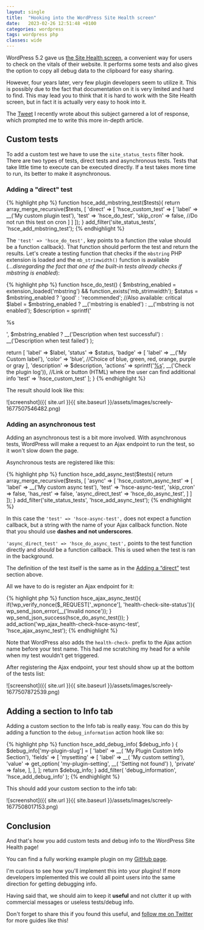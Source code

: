 ```yaml
---
layout: single
title:  "Hooking into the WordPress Site Health screen"
date:   2023-02-26 12:51:48 +0100
categories: wordpress
tags: wordpress php
classes: wide
---
```



WordPress 5.2 gave us [the Site Health screen](https://make.wordpress.org/core/2019/04/25/site-health-check-in-5-2/), a convenient way for users to check on the vitals of their website. 
It performs some tests and also gives the option to copy all debug data to the clipboard for easy sharing.

However, four years later, very few plugin developers seem to utilize it. This is possibly due to the fact that documentation on it is very
limited and hard to find. This may lead you to think that it is hard to work with the Site Health screen, but in fact it is actually very 
easy to hook into it.

The [Tweet](https://twitter.com/KoenReus/status/1629487507598442497) I recently wrote about this subject garnered a lot 
of response, which prompted me to write this more in-depth article.

## Custom tests

To add a custom test we have to use the `site_status_tests` filter hook. There are two types of tests, direct tests and
asynchronous tests. Tests that take little time to execute can be executed directly. If a test takes more time to run,
its better to make it asynchronous.

### Adding a "direct" test

{% highlight php %}
function hsce_add_mbstring_test($tests){
  return array_merge_recursive($tests, [
    'direct' => [
      'hsce_custom_test' => [
        'label' => __('My custom plugin test'),
        'test' => 'hsce_do_test',
        'skip_cron' => false, //Do not run this test on cron
      ]
    ]
  ]);
}
add_filter('site_status_tests', 'hsce_add_mbstring_test');
{% endhighlight %}

The `'test' => 'hsce_do_test',` key points to a function (the value should be a function callback). That function 
should perform the test and return the results. Let's create a testing function that checks if the `mbstring` PHP extension is
loaded and the `mb_strimwidth()` function is available (_...disregarding the fact that one of the built-in tests already
checks if mbstring is enabled_):

{% highlight php %}
function hsce_do_test() {
  $mbstring_enabled = extension_loaded('mbstring') && function_exists('mb_strimwidth');
  $status = $mbstring_enabled ? 'good' : 'recommended'; //Also available: critical
  $label = $mbstring_enabled ? __('mbstring is enabled') : __('mbstring is not enabled');
  $description = sprintf('<p>%s</p>', $mbstring_enabled ?
      __('Description when test successful') :
      __('Description when test failed')
  );
  
  return [
      'label' => $label,
      'status' => $status,
      'badge' => [
          'label' => __('My Custom label'),
          'color' => 'blue', //Choice of blue, green, red, orange, purple or gray
      ],
      'description' => $description,
      'actions' => sprintf('<a href="#">%s</a>', __('Check the plugin log')), //Link or button (HTML) where the user can find additional info
      'test' => 'hsce_custom_test'
  ];
}
{% endhighlight %}

The result should look like this:

![screenshot]({{ site.url }}{{ site.baseurl }}/assets/images/screely-1677507546482.png)

### Adding an asynchronous test

Adding an asynchronous test is a bit more involved. With asynchronous tests, WordPress will make a request to an Ajax 
endpoint to run the test, so it won't slow down the page.

Asynchronous tests are registered like this:

{% highlight php %}
function hsce_add_async_test($tests){
    return array_merge_recursive($tests, [
        'async' => [
            'hsce_custom_async_test' => [
                'label' => __('My custom async test'),
                'test' => 'hsce-async-test',
                'skip_cron' => false,
                'has_rest' => false,
                'async_direct_test' => 'hsce_do_async_test',
            ]
        ]
    ]);
}
add_filter('site_status_tests', 'hsce_add_async_test');
{% endhighlight %}

In this case the `'test' => 'hsce-async-test',` does not expect a function callback, but a string with the name of your
Ajax callback function. Note that you should use **dashes and not underscores**. 

`'async_direct_test' => 'hsce_do_async_test',` points to the test function directly and _should_ be a function callback. 
This is used when the test is ran in the background. 

The definition of the test itself is the same as in the [Adding a “direct”](#adding-a-direct-test) test section above.

All we have to do is register an Ajax endpoint for it:

{% highlight php %}
function hsce_ajax_async_test(){
    if(!wp_verify_nonce($_REQUEST['_wpnonce'], 'health-check-site-status')){
        wp_send_json_error(__('Invalid nonce'));
    }
    wp_send_json_success(hsce_do_async_test());
}
add_action('wp_ajax_health-check-hsce-async-test', 'hsce_ajax_async_test');
{% endhighlight %}

Note that WordPress also adds the `health-check-` prefix to the Ajax action name before your test name. This had me
scratching my head for a while when my test wouldn't get triggered.

After registering the Ajax endpoint, your test should show up at the bottom of the tests list:

![screenshot]({{ site.url }}{{ site.baseurl }}/assets/images/screely-1677507872539.png)

## Adding a section to Info tab

Adding a custom section to the Info tab is really easy. You can do this by adding a function to the `debug_information`
action hook like so:

{% highlight php %}
function hsce_add_debug_info( $debug_info ) {
    $debug_info['my-plugin-slug'] = [
        'label'    => __( 'My Plugin Custom Info Section'),
        'fields'   => [
            'mysetting' => [
                'label'    => __( 'My custom setting'),
                'value'   => get_option( 'my-plugin-setting', __( 'Setting not found') ),
                'private' => false,
            ],
        ],
    ];
	return $debug_info;
}
add_filter( 'debug_information', 'hsce_add_debug_info' );
{% endhighlight %}

This should add your custom section to the info tab:

![screenshot]({{ site.url }}{{ site.baseurl }}/assets/images/screely-1677508017153.png)

## Conclusion
And that's how you add custom tests and debug info to the WordPress Site Health page!

You can find a fully working example plugin on my [GitHub page](https://github.com/koen12344/health-screen-customization-example). 

I'm curious to see how you'll implement this into your plugins! If more developers implemented this we could all point 
users into the same direction for getting debugging info. 

Having said that, we should aim to keep it **useful** and not clutter it up with commercial messages or useless tests/debug info.

Don't forget to share this if you found this useful, and [follow me on Twitter](https://twitter.com/KoenReus) for more 
guides like this!

